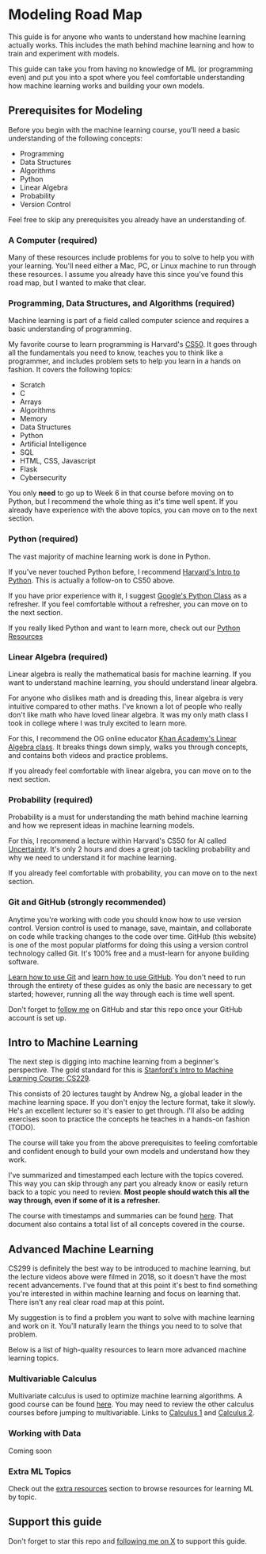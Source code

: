 # Modeling Road Map

This guide is for anyone who wants to understand how machine learning actually works. This includes the math behind machine learning and how to train and experiment with models.

This guide can take you from having no knowledge of ML (or programming even) and put you into a spot where you feel comfortable understanding how machine learning works and building your own models.

## Prerequisites for Modeling

Before you begin with the machine learning course, you'll need a basic understanding of the following concepts:

* Programming
* Data Structures
* Algorithms
* Python
* Linear Algebra
* Probability
* Version Control

Feel free to skip any prerequisites you already have an understanding of.

### A Computer (required)

Many of these resources include problems for you to solve to help you with your learning. You'll need either a Mac, PC, or Linux machine to run through these resources. I assume you already have this since you've found this road map, but I wanted to make that clear.

### Programming, Data Structures, and Algorithms (required)

Machine learning is part of a field called computer science and requires a basic understanding of programming.

My favorite course to learn programming is Harvard's [CS50](https://cs50.harvard.edu/x/2024/weeks/0/). It goes through all the fundamentals you need to know, teaches you to think like a programmer, and includes problem sets to help you learn in a hands on fashion. It covers the following topics:

* Scratch
* C
* Arrays
* Algorithms
* Memory
* Data Structures
* Python
* Artificial Intelligence
* SQL
* HTML, CSS, Javascript
* Flask
* Cybersecurity

You only **need** to go up to Week 6 in that course before moving on to Python, but I recommend the whole thing as it's time well spent. If you already have experience with the above topics, you can move on to the next section.

### Python (required)
The vast majority of machine learning work is done in Python.

If you've never touched Python before, I recommend [Harvard's Intro to Python](https://cs50.harvard.edu/python/2022/). This is actually a follow-on to CS50 above.

If you have prior experience with it, I suggest [Google's Python Class](https://developers.google.com/edu/python) as a refresher. If you feel comfortable without a refresher, you can move on to the next section.

If you really liked Python and want to learn more, check out our [Python Resources](../resources.md#python)

### Linear Algebra (required)

Linear algebra is really the mathematical basis for machine learning. If you want to understand machine learning, you should understand linear algebra.

For anyone who dislikes math and is dreading this, linear algebra is very intuitive compared to other maths. I've known a lot of people who really don't like math who have loved linear algebra. It was my only math class I took in college where I was truly excited to learn more.

For this, I recommend the OG online educator [Khan Academy's Linear Algebra class](https://www.khanacademy.org/math/linear-algebra). It breaks things down simply, walks you through concepts, and contains both videos and practice problems.

If you already feel comfortable with linear algebra, you can move on to the next section.

### Probability (required)

Probability is a must for understanding the math behind machine learning and how we represent ideas in machine learning models.

For this, I recommend a lecture within Harvard's CS50 for AI called [Uncertainty](https://cs50.harvard.edu/ai/2024/weeks/2/). It's only 2 hours and does a great job tackling probability and why we need to understand it for machine learning.

If you already feel comfortable with probability, you can move on to the next section.

### Git and GitHub (strongly recommended)
Anytime you're working with code you should know how to use version control. Version control is used to manage, save, maintain, and collaborate on code while tracking changes to the code over time. GitHub (this website) is one of the most popular platforms for doing this using a version control technology called Git. It's 100% free and a must-learn for anyone building software.

[Learn how to use Git](https://git-scm.com/book/en/v2) and [learn how to use GitHub](https://docs.github.com/en/get-started). You don't need to run through the entirety of these guides as only the basic are necessary to get started; however, running all the way through each is time well spent.

Don't forget to [follow me](https://github.com/loganthorneloe) on GitHub and star this repo once your GitHub account is set up.

## Intro to Machine Learning

The next step is digging into machine learning from a beginner's perspective. The gold standard for this is [Stanford's Intro to Machine Learning Course: CS229](CS229/cs299.md).

This consists of 20 lectures taught by Andrew Ng, a global leader in the machine learning space. If you don't enjoy the lecture format, take it slowly. He's an excellent lecturer so it's easier to get through. I'll also be adding exercises soon to practice the concepts he teaches in a hands-on fashion (TODO).

The course will take you from the above prerequisites to feeling comfortable and confident enough to build your own models and understand how they work.

I've summarized and timestamped each lecture with the topics covered. This way you can skip through any part you already know or easily return back to a topic you need to review. **Most people should watch this all the way through, even if some of it is a refresher.**

The course with timestamps and summaries can be found [here](CS229/cs299.md). That document also contains a total list of all concepts covered in the course.

## Advanced Machine Learning

CS299 is definitely the best way to be introduced to machine learning, but the lecture videos above were filmed in 2018, so it doesn't have the most recent advancements. I've found that at this point it's best to find something you're interested in within machine learning and focus on learning that. There isn't any real clear road map at this point.

My suggestion is to find a problem you want to solve with machine learning and work on it. You'll naturally learn the things you need to to solve that problem.

Below is a list of high-quality resources to learn more advanced machine learning topics.

### Multivariable Calculus

Multivariate calculus is used to optimize machine learning algorithms. A good course can be found [here](https://www.khanacademy.org/math/multivariable-calculus). You may need to review the other calculus courses before jumping to multivariable. Links to [Calculus 1](https://www.khanacademy.org/math/ap-calculus-ab) and [Calculus 2](https://www.khanacademy.org/math/ap-calculus-ab).

### Working with Data
Coming soon

### Extra ML Topics

Check out the [extra resources](../resources.md) section to browse resources for learning ML by topic.

## Support this guide

Don't forget to star this repo and [following me on X](https://x.com/loganthorneloe) to support this guide.